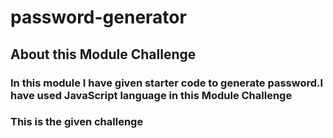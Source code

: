 # password-generator
## About this Module Challenge

### In this module I have given starter code to generate password.I have used JavaScript language in this Module Challenge


### This is the given challenge
